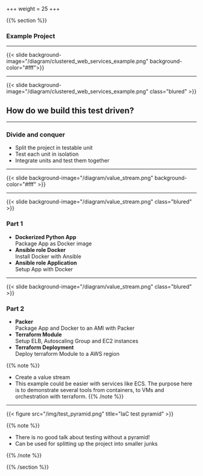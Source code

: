 +++
weight = 25
+++

{{% section %}}

### Example Project

---

{{< slide background-image="/diagram/clustered_web_services_example.png" background-color="#fff">}}

---

{{< slide background-image="/diagram/clustered_web_services_example.png" class="blured" >}}

## How do we build this test driven?

---

### Divide and conquer

- Split the project in testable unit
- Test each unit in isolation
- Integrate units and test them together

---

{{< slide background-image="/diagram/value_stream.png" background-color="#fff"  >}}

---

{{< slide background-image="/diagram/value_stream.png" class="blured" >}}

### Part 1

- **Dockerized Python App**<br>Package App as Docker image
- **Ansible role Docker**<br>Install Docker with Ansible
- **Ansible role Application**<br>Setup App with Docker

---

{{< slide background-image="/diagram/value_stream.png" class="blured" >}}

### Part 2

- **Packer**<br>Package App and Docker to an AMI with Packer
- **Terraform Module**<br>Setup ELB, Autoscaling Group and EC2 instances
- **Terraform Deployment**<br>Deploy terraform Module to a AWS region

{{% note %}}

- Create a value stream
- This example could be easier with services like ECS. The purpose here is to demonstrate several tools from containers, to VMs and orchestration with terraform.
  {{% /note %}}

---

{{< figure src="/img/test_pyramid.png" title="IaC test pyramid" >}}

{{% note %}}

- There is no good talk about testing without a pyramid!
- Can be used for splitting up the project into smaller junks

{{% /note %}}

{{% /section %}}
